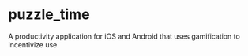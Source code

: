 # puzzle_time
A productivity application for iOS and Android that uses gamification to incentivize use.
